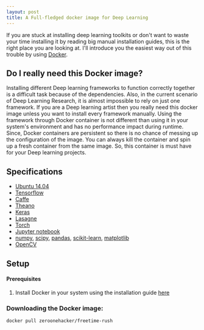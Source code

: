 ```yaml
---
layout: post
title: A Full-fledged docker image for Deep Learning
---
```


If you are stuck at installing deep learning toolkits or don't want to waste your time installing it by reading big manual installation guides, this is the right place you are looking at. I'll introduce you the easiest way out of this trouble by using [Docker](https://www.docker.com/).

## Do I really need this Docker image?
Installing different Deep learning frameworks to function correctly together is a difficult task because of the dependencies. Also, in the current scenario of Deep Learning Research, it is almost impossible to rely on just one framework. If you are a Deep learning artist then you really need this docker image unless you want to install every framework manually. Using the framework through Docker container is not different than using it in your system's environment and has no performance impact during runtime.
Since, Docker containers are persistent so there is no chance of messing up the configuration of the image. You can always kill the container and spin up a fresh container from the same image. So, this container is must have for your Deep learning projects.

## Specifications
- [Ubuntu 14.04](https://www.ubuntu.com/download)
- [Tensorflow](https://www.tensorflow.org/)
- [Caffe](https://caffe.berkeleyvision.org/)
- [Theano](https://github.com/Theano/Theano)
- [Keras](https://keras.io/)
- [Lasagne](https://github.com/Lasagne/Lasagne)
- [Torch](https://torch.ch/)
- [Jupyter notebook](https://jupyter.org/)
- [numpy](https://www.numpy.org/), [scipy](https://www.scipy.org/), [pandas](https://pandas.pydata.org/), [scikit-learn](https://scikit-learn.org/), [matplotlib](https://scikit-learn.org/)
- [OpenCV](https://opencv.org/)

## Setup

#### Prerequisites
 1. Install Docker in your system using the installation guide [here](https://docs.docker.com/engine/installation/)  

### Downloading the Docker image:

```
docker pull zeroonehacker/freetime-rush
```
